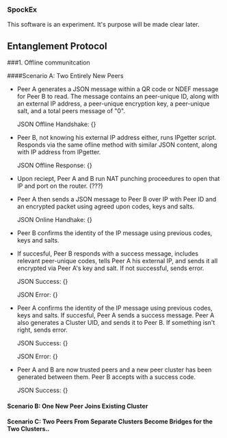 ### SpockEx

This software is an experiment. It's purpose will be made clear later.

## Entanglement Protocol

###1. Offline communitcation

####Scenario A: Two Entirely New Peers

* Peer A generates a JSON message within a QR code or NDEF message for Peer B to read. The message contains an peer-unique ID, along with an external IP address, a peer-unique encryption key, a peer-unique salt, and a total peers message of "0".

   JSON Offline Handshake: {}

* Peer B, not knowing his external IP address either, runs IPgetter script. Responds via the same ofline method with similar JSON content, along with IP address from IPgetter.

   JSON Offline Response: {}

* Upon reciept, Peer A and B run NAT punching proceedures to open that IP and port on the router. (???)
* Peer A then sends a JSON message to Peer B over IP with Peer ID and an encrypted packet using agreed upon codes, keys and salts.

   JSON Online Handhake: {}

* Peer B confirms the identity of the IP message using previous codes, keys and salts.
* If succesful, Peer B responds with a success message, includes relevant peer-unique codes, tells Peer A his external IP, and sends it all encrypted via Peer A's key and salt. If not successful, sends error.

   JSON Success: {}

   JSON Error: {}

* Peer A confirms the identity of the IP message using previous codes, keys and salts. If succesful, Peer A sends a success message. Peer A also generates a Cluster UID, and sends it to Peer B. If something isn't right, sends error.

   JSON Success: {}

   JSON Error: {}

* Peer A and B are now trusted peers and a new peer cluster has been generated between them. Peer B accepts with a success code.

   JSON Success: {}

#### Scenario B: One New Peer Joins Existing Cluster

#### Scenario C: Two Peers From Separate Clusters Become Bridges for the Two Clusters..
